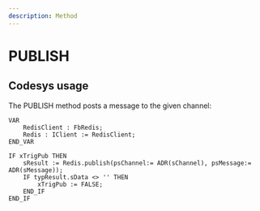 ```yaml
---
description: Method
---
```


# PUBLISH

## Codesys usage

The PUBLISH method posts a message to the given channel:

```
VAR	
	RedisClient : FbRedis;
	Redis : IClient := RedisClient;
END_VAR
```

```
IF xTrigPub THEN
	sResult := Redis.publish(psChannel:= ADR(sChannel), psMessage:= ADR(sMessage));
	IF typResult.sData <> '' THEN
		xTrigPub := FALSE;
	END_IF
END_IF
```
